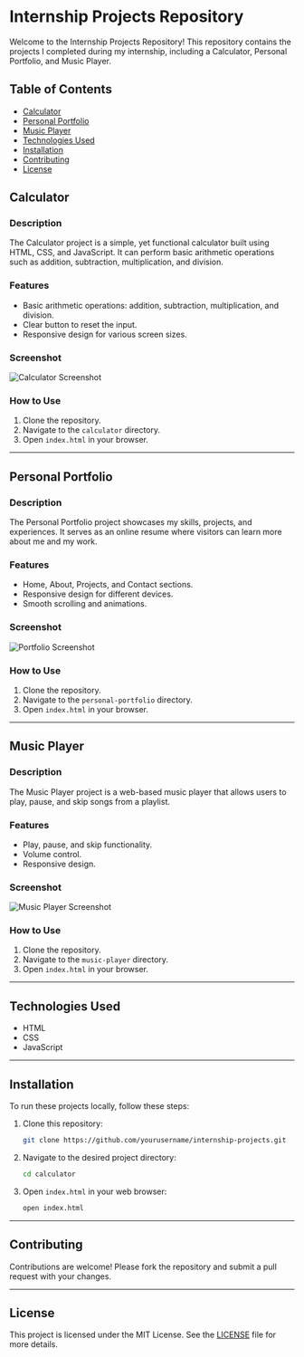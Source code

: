 # Internship Projects Repository

Welcome to the Internship Projects Repository! This repository contains the projects I completed during my internship, including a Calculator, Personal Portfolio, and Music Player.

## Table of Contents

- [Calculator](#calculator)
- [Personal Portfolio](#personal-portfolio)
- [Music Player](#music-player)
- [Technologies Used](#technologies-used)
- [Installation](#installation)
- [Contributing](#contributing)
- [License](#license)

## Calculator

### Description

The Calculator project is a simple, yet functional calculator built using HTML, CSS, and JavaScript. It can perform basic arithmetic operations such as addition, subtraction, multiplication, and division.

### Features

- Basic arithmetic operations: addition, subtraction, multiplication, and division.
- Clear button to reset the input.
- Responsive design for various screen sizes.

### Screenshot

![Calculator Screenshot](link-to-screenshot)

### How to Use

1. Clone the repository.
2. Navigate to the `calculator` directory.
3. Open `index.html` in your browser.

---

## Personal Portfolio

### Description

The Personal Portfolio project showcases my skills, projects, and experiences. It serves as an online resume where visitors can learn more about me and my work.

### Features

- Home, About, Projects, and Contact sections.
- Responsive design for different devices.
- Smooth scrolling and animations.

### Screenshot

![Portfolio Screenshot](link-to-screenshot)

### How to Use

1. Clone the repository.
2. Navigate to the `personal-portfolio` directory.
3. Open `index.html` in your browser.

---

## Music Player

### Description

The Music Player project is a web-based music player that allows users to play, pause, and skip songs from a playlist.

### Features

- Play, pause, and skip functionality.
- Volume control.
- Responsive design.

### Screenshot

![Music Player Screenshot](link-to-screenshot)

### How to Use

1. Clone the repository.
2. Navigate to the `music-player` directory.
3. Open `index.html` in your browser.

---

## Technologies Used

- HTML
- CSS
- JavaScript

---

## Installation

To run these projects locally, follow these steps:

1. Clone this repository:
    ```bash
    git clone https://github.com/yourusername/internship-projects.git
    ```
2. Navigate to the desired project directory:
    ```bash
    cd calculator
    ```
3. Open `index.html` in your web browser:
    ```bash
    open index.html
    ```

---

## Contributing

Contributions are welcome! Please fork the repository and submit a pull request with your changes.

---

## License

This project is licensed under the MIT License. See the [LICENSE](LICENSE) file for more details.
